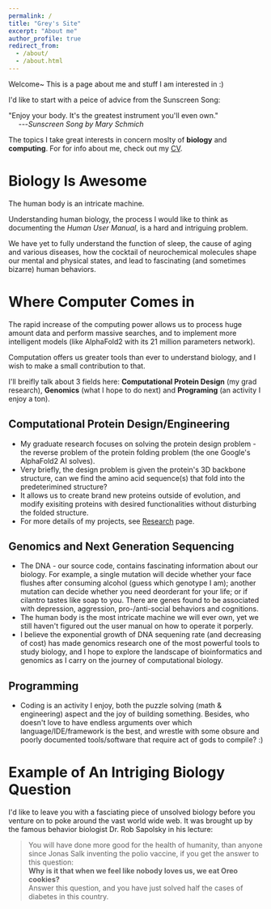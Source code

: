 ```yaml
---
permalink: /
title: "Grey's Site"
excerpt: "About me"
author_profile: true
redirect_from: 
  - /about/
  - /about.html
---
```


Welcome~ This is a page about me and stuff I am interested in :)

I'd like to start with a peice of advice from the Sunscreen Song:

"Enjoy your body. It's the greatest instrument you'll even own." <br>
&nbsp;&nbsp;&nbsp;&nbsp; ---<cite>Sunscreen Song by Mary Schmich</cite>

The topics I take great interests in concern moslty of **biology** and **computing**. 
For for info about me, check out my [CV](/cv/).

**Biology** Is Awesome
======

The human body is an intricate machine.

Understanding human biology, the process I would like to think as documenting the *Human User Manual*, is a hard and intriguing problem.

We have yet to fully understand the function of sleep, the cause of aging and various diseases, how the cocktail of neurochemical molecules shape our mental and physical states, and lead to fascinating (and sometimes bizarre) human behaviors. 

Where Computer Comes in
======

The rapid increase of the computing power allows us to process huge amount data and perform massive searches, and to implement more intelligent models (like AlphaFold2 with its 21 million parameters network). 

Computation offers us greater tools than ever to understand biology, and I wish to make a small contribution to that.

I'll breifly talk about 3 fields here: 
**Computational Protein Design** (my grad research),
**Genomics** (what I hope to do next)
and **Programing** (an activity I enjoy a ton).

<!---
-->


Computational Protein Design/Engineering
------

- My graduate research focuses on solving the protein design problem - the reverse problem of the protein folding problem (the one Google's AlphaFold2 AI solves).
- Very briefly, the design problem is given the protein's 3D backbone structure, can we find the amino acid sequence(s) that fold into the predeterimined structure?
- It allows us to create brand new proteins outside of evolution, and modify exisiting proteins with desired functionalities without disturbing the folded structure.
- For more details of my projects, see [Research](/research/) page.

Genomics and Next Generation Sequencing
------

- The DNA - our source code, contains fascinating information about our biology. For example, a single mutation will decide whether your face flushes after consuming alcohol (guess which genotype I am); another mutation can decide whether you need deorderant for your life; or if cilantro tastes like soap to you. There are genes found to be associated with depression, aggression, pro-/anti-social behaviors and cognitions.
- The human body is the most intricate machine we will ever own, yet we still haven't figured out the user manual on how to operate it porperly.
- I believe the exponential growth of DNA sequening rate (and decreasing of cost) has made genomics research one of the most powerful tools to study biology, and I hope to explore the landscape of bioinformatics and genomics as I carry on the journey of computational biology. 

Programming
------
- Coding is an activity I enjoy, both the puzzle solving (math & engineering) aspect and the joy of building something. Besides, who doesn't love to have endless arguments over which language/IDE/framework is the best, and wrestle with some obsure and poorly documented tools/software that require act of gods to compile? :)


Example of An Intriging Biology Question 
======
I'd like to leave you with a fasciating piece of unsolved biology before you venture on to poke around the vast world wide web.
It was brought up by the famous behavior biologist Dr. Rob Sapolsky in his lecture:

> You will have done more good for the health of humanity, than anyone since Jonas Salk inventing the polio vaccine, if you get the answer to this question: <br>
> **Why is it that when we feel like nobody loves us, we eat Oreo cookies?** <br>
> Answer this question, and you have just solved half the cases of diabetes in this country.
